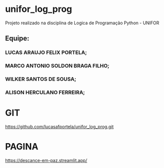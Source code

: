 # unifor_log_prog
Projeto realizado na disciplina de Logica de Programação Python - UNIFOR

## Equipe:
### LUCAS ARAUJO FELIX PORTELA;
### MARCO ANTONIO SOLDON BRAGA FILHO;
### WILKER SANTOS DE SOUSA;
### ALISON HERCULANO FERREIRA;

# GIT
https://github.com/lucasafportela/unifor_log_prog.git

# PAGINA
https://descance-em-paz.streamlit.app/